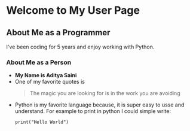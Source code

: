 # Welcome to My User Page

## About Me as a Programmer
I've been coding for 5 years and enjoy working with Python.

### About Me as a Person
- **My Name is Aditya Saini**	
- One of my favorite quotes is
  > The magic you are looking for is in the work you are avoiding
- Python is my favorite language because, it is super easy to usse and understand. For example to print in python I could simple write:
  ```
  print("Hello World")
```
